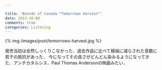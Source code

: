 ```yaml
---

title: 'Boards of Canada "Tomorrows Harvest"'
date: 2013-10-08
comments: true
categories: Listening
---
```


{% img /images/post/tomorrows-harvest.jpg %}

発売当初は全然しっくりこなかった．過去作品に比べて極端に減らされた音数に若干の抵抗があった．
今になってその良さがどんどん染みるようになってきた．アンチカタルシス．Paul Thomas Andersonの映画みたい．
